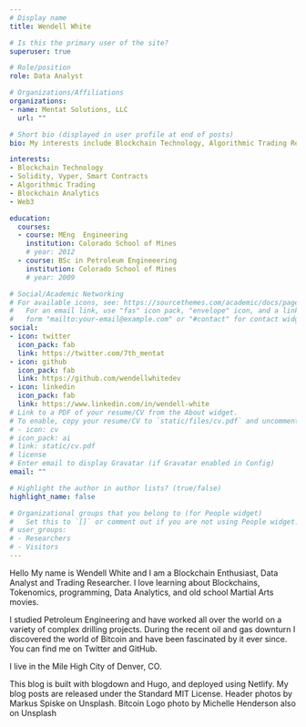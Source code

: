 ```yaml
---
# Display name
title: Wendell White

# Is this the primary user of the site?
superuser: true

# Role/position
role: Data Analyst

# Organizations/Affiliations
organizations:
- name: Mentat Solutions, LLC
  url: ""

# Short bio (displayed in user profile at end of posts)
bio: My interests include Blockchain Technology, Algorithmic Trading Research, and Blockchain Analytics.

interests:
- Blockchain Technology
- Solidity, Vyper, Smart Contracts
- Algorithmic Trading
- Blockchain Analytics
- Web3

education:
  courses:
  - course: MEng  Engineering
    institution: Colorado School of Mines
    # year: 2012
  - course: BSc in Petroleum Engineeering
    institution: Colorado School of Mines
    # year: 2009

# Social/Academic Networking
# For available icons, see: https://sourcethemes.com/academic/docs/page-builder/#icons
#   For an email link, use "fas" icon pack, "envelope" icon, and a link in the
#   form "mailto:your-email@example.com" or "#contact" for contact widget.
social:
- icon: twitter
  icon_pack: fab
  link: https://twitter.com/7th_mentat
- icon: github
  icon_pack: fab
  link: https://github.com/wendellwhitedev
- icon: linkedin
  icon_pack: fab
  link: https://www.linkedin.com/in/wendell-white
# Link to a PDF of your resume/CV from the About widget.
# To enable, copy your resume/CV to `static/files/cv.pdf` and uncomment the lines below.
# - icon: cv
# icon_pack: ai
# link: static/cv.pdf
# license
# Enter email to display Gravatar (if Gravatar enabled in Config)
email: ""

# Highlight the author in author lists? (true/false)
highlight_name: false

# Organizational groups that you belong to (for People widget)
#   Set this to `[]` or comment out if you are not using People widget.
# user_groups:
# - Researchers
# - Visitors
---
```

Hello
My name is Wendell White and I am a Blockchain Enthusiast, Data Analyst and Trading Researcher. I love learning about Blockchains, Tokenomics, programming, Data Analytics, and old school Martial Arts movies.

I studied Petroleum Engineering and have worked all over the world on a variety of complex drilling projects. During the recent oil and gas downturn I discovered the world of Bitcoin and have been fascinated by it ever since. You can find me on Twitter and GitHub.

I live in the Mile High City of Denver, CO.

This blog is built with blogdown and Hugo, and deployed using Netlify. My blog posts are released under the Standard MIT License. Header photos by Markus Spiske on Unsplash. Bitcoin Logo photo by Michelle Henderson also on Unsplash
